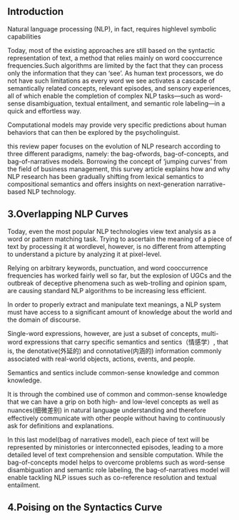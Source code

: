 ## Introduction

Natural language processing (NLP), in fact, requires highlevel symbolic capabilities

Today, most of the existing approaches are still based on the syntactic representation of text, a method that relies mainly on word cooccurrence frequencies.Such algorithms are limited by the fact that they can process only the information that they can ‘see’. As human text processors, we do not have such limitations as every word we see activates a cascade of semantically related concepts, relevant episodes, and sensory experiences, all of which enable the completion of complex NLP tasks—such as word-sense disambiguation, textual entailment, and semantic role labeling—in a quick and effortless way.

Computational models may provide very specific predictions about human behaviors that can then be explored by the psycholinguist. 

 this review paper focuses on the evolution of NLP research according to three different paradigms, namely: the bag-ofwords, bag-of-concepts, and bag-of-narratives models. Borrowing the concept of ‘jumping curves’ from the field of business management, this survey article explains how and why NLP research has been gradually shifting from lexical semantics to compositional semantics and offers insights on next-generation narrative-based NLP technology.

## 3.Overlapping NLP Curves

 Today, even the most popular NLP technologies view text analysis as a word or pattern matching task. Trying to ascertain the meaning of a piece of text by processing it at wordlevel, however, is no different from attempting to understand a picture by analyzing it at pixel-level.

Relying on arbitrary keywords, punctuation, and word cooccurrence frequencies has worked fairly well so far, but the explosion of UGCs and the outbreak of deceptive phenomena such as web-trolling and opinion spam, are causing standard NLP algorithms to be increasing less efficient. 

In order to properly extract and manipulate text meanings, a NLP system must have access to a significant amount of knowledge about the world and the domain of discourse.

Single-word expressions, however, are just a subset of concepts, multi-word expressions that carry specific semantics and sentics（情感学）, that is, the denotative(外延的)  and connotative(内涵的) information commonly associated with real-world objects, actions, events, and people.

Semantics and sentics include common-sense knowledge and common knowledge.

It is through the combined use of common and common-sense knowledge that we can have a grip on both high- and low-level concepts as well as nuances(细微差别) in natural language understanding and therefore effectively communicate with other people without having to continuously ask for definitions and explanations. 

 In this last model(bag of narratives model), each piece of text will be represented by ministories or interconnected episodes, leading to a more detailed level of text comprehension and sensible computation. While the bag-of-concepts model helps to overcome problems such as word-sense disambiguation and semantic role labeling, the bag-of-narratives model will enable tackling NLP issues such as co-reference resolution and textual entailment.

## 4.Poising on the Syntactics Curve

